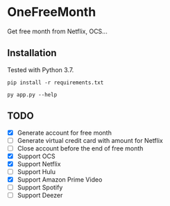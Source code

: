 # OneFreeMonth
Get free month from Netflix, OCS...

## Installation

Tested with Python 3.7.

`pip install -r requirements.txt`

`py app.py --help`

## TODO 

- [x] Generate account for free month
- [ ] Generate virtual credit card with amount for Netflix
- [ ] Close account before the end of free month
- [x] Support OCS
- [x] Support Netflix
- [ ] Support Hulu
- [x] Support Amazon Prime Video
- [ ] Support Spotify
- [ ] Support Deezer

